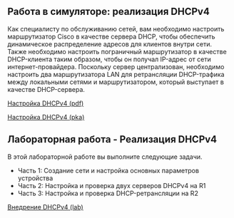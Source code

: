 <!-- 7.4.1 -->
## Работа в симуляторе: реализация DHCPv4

Как специалисту по обслуживанию сетей, вам необходимо настроить маршрутизатор Cisco в качестве сервера DHCP, чтобы обеспечить динамическое распределение адресов для клиентов внутри сети. Также необходимо настроить пограничный маршрутизатор в качестве DHCP-клиента таким образом, чтобы он получал IP-адрес от сети интернет-провайдера. Поскольку сервер централизован, необходимо настроить два маршрутизатора LAN для ретрансляции DHCP-трафика между локальными сетями и маршрутизатором, который выступает в качестве DHCP-сервера.

[Настройка DHCPv4 (pdf)](./assets/7.4.1-packet-tracer---implement-dhcpv4_ru-RU.pdf)

[Настройка DHCPv4 (pka)](./assets/7.4.1-packet-tracer---implement-dhcpv4_ru-RU.pka)

<!-- 7.4.2 -->
## Лабораторная работа - Реализация DHCPv4

В этой лабораторной работе вы выполните следующие задачи.
* Часть 1: Создание сети и настройка основных параметров устройства
* Часть 2: Настройка и проверка двух серверов DHCPv4 на R1
* Часть 3: Настройка и проверка DHCP-ретрансляции на R2

[Внедрение DHCPv4 (lab)](./assets/7.4.2-lab---implement-dhcpv4_ru-RU.pdf)